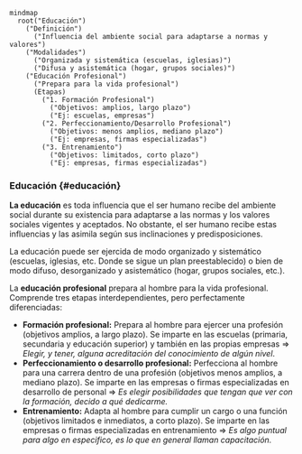 ```mermaid
mindmap
  root("Educación")
    ("Definición")
      ("Influencia del ambiente social para adaptarse a normas y valores")
    ("Modalidades")
      ("Organizada y sistemática (escuelas, iglesias)")
      ("Difusa y asistemática (hogar, grupos sociales)")
    ("Educación Profesional")
      ("Prepara para la vida profesional")
      (Etapas)
        ("1. Formación Profesional")
          ("Objetivos: amplios, largo plazo")
          ("Ej: escuelas, empresas")
        ("2. Perfeccionamiento/Desarrollo Profesional")
          ("Objetivos: menos amplios, mediano plazo")
          ("Ej: empresas, firmas especializadas")
        ("3. Entrenamiento")
          ("Objetivos: limitados, corto plazo")
          ("Ej: empresas, firmas especializadas")
```

### Educación {#educación}

**La educación** es toda influencia que el ser humano recibe del ambiente social durante su existencia para adaptarse a las normas y los valores sociales vigentes y aceptados. No obstante, el ser humano recibe estas influencias y las asimila según sus inclinaciones y predisposiciones.

La educación puede ser ejercida de modo organizado y sistemático (escuelas, iglesias, etc. Donde se sigue un plan preestablecido) o bien de modo difuso, desorganizado y asistemático (hogar, grupos sociales, etc.). 

La **educación profesional** prepara al hombre para la vida profesional. Comprende tres etapas interdependientes, pero perfectamente diferenciadas:

* **Formación profesional:** Prepara al hombre para ejercer una profesión (objetivos amplios, a largo plazo). Se imparte en las escuelas (primaria, secundaria y educación superior) y también en las propias empresas ⇒ *Elegir, y tener, alguna acreditación del conocimiento de algún nivel*.  
* **Perfeccionamiento o desarrollo profesional:** Perfecciona al hombre para una carrera dentro de una profesión (objetivos menos amplios, a mediano plazo). Se imparte en las empresas o firmas especializadas en desarrollo de personal ⇒ *Es elegir posibilidades que tengan que ver con la formación, decido a qué dedicarme.*  
* **Entrenamiento:** Adapta al hombre para cumplir un cargo o una función (objetivos limitados e inmediatos, a corto plazo). Se imparte en las empresas o firmas especializadas en entrenamiento ⇒ *Es algo puntual para algo en especifico, es lo que en general llaman capacitación.* 